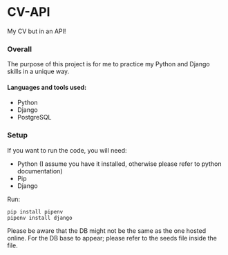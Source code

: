 # CV-API
My CV but in an API!

### Overall

The purpose of this project is for me to practice my Python and Django skills in a unique way.

#### Languages and tools used:
- Python
- Django
- PostgreSQL

### Setup

If you want to run the code, you will need:
- Python (I assume you have it installed, otherwise please refer to python documentation)
- Pip
- Django

Run:

```
pip install pipenv
pipenv install django
```
Please be aware that the DB might not be the same as the one hosted online. For the DB base to appear; please refer to the seeds file inside the file.
